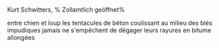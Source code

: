 # 

Kurt Schwitters, %
Zollamtlich geöffnet%

entre chien et loup
les tentacules de béton
coulissant au milieu
des blés impudiques
jamais ne s'empêchent
de dégager leurs rayures
en bitume allongées
